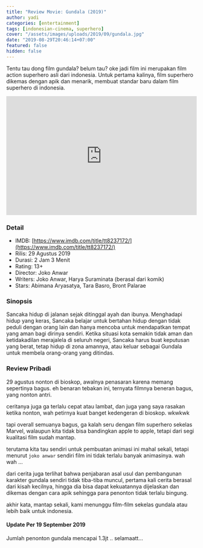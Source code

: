 ```yaml
---
title: "Review Movie: Gundala (2019)"
author: yadi
categories: [entertainment]
tags: [indonesian-cinema, superhero]
cover: "/assets/images/uploads/2019/09/gundala.jpg"
date: "2019-08-29T20:46:14+07:00"
featured: false
hidden: false
---
```


Tentu tau dong film gundala? belum tau? oke jadi film ini merupakan film action superhero asli dari indonesia. Untuk pertama kalinya, film superhero dikemas dengan apik dan menarik, membuat standar baru dalam film superhero di indonesia.

<iframe width="100%" height="315" src="https://www.youtube.com/embed/8rauD1vxMCw" frameborder="0" allow="accelerometer; autoplay; encrypted-media; gyroscope; picture-in-picture" allowfullscreen></iframe>

### Detail

- IMDB: [https://www.imdb.com/title/tt8237172/](https://www.imdb.com/title/tt8237172/)
- Rilis: 29 Agustus 2019
- Durasi: 2 Jam 3 Menit
- Rating: 13+
- Director: Joko Anwar
- Writers: Joko Anwar, Harya Suraminata (berasal dari komik)
- Stars: Abimana Aryasatya, Tara Basro, Bront Palarae

### Sinopsis

Sancaka hidup di jalanan sejak ditinggal ayah dan ibunya. Menghadapi hidup yang keras, Sancaka belajar untuk bertahan hidup dengan tidak peduli dengan orang lain dan hanya mencoba untuk mendapatkan tempat yang aman bagi dirinya sendiri. Ketika situasi kota semakin tidak aman dan ketidakadilan merajalela di seluruh negeri, Sancaka harus buat keputusan yang berat, tetap hidup di zona amannya, atau keluar sebagai Gundala untuk membela orang-orang yang ditindas.

### Review Pribadi

<span class="spoiler">29 agustus nonton di bioskop, awalnya penasaran karena memang sepertinya bagus. eh benaran tebakan ini, ternyata filmnya beneran bagus, yang nonton antri.</span>

<span class="spoiler">ceritanya juga ga terlalu cepat atau lambat, dan juga yang saya rasakan ketika nonton, wah petirnya kuat banget kedengeran di bioskop. wkwkwk</span>

<span class="spoiler">tapi overall semuanya bagus, ga kalah seru dengan film superhero sekelas Marvel, walaupun kita tidak bisa bandingkan apple to apple, tetapi dari segi kualitasi film sudah mantap.</span>

<span class="spoiler">terutama kita tau sendiri untuk pembuatan animasi ini mahal sekali, tetapi menurut `joko anwar` sendiri film ini tidak terlalu banyak animasinya. wah wah ... </span>

<span class="spoiler">dari cerita juga terlihat bahwa penjabaran asal usul dan pembangunan karakter gundala sendiri tidak tiba-tiba muncul, pertama kali cerita berasal dari kisah kecilnya, hingga dia bisa dapat kekuatannya dijelaskan dan dikemas dengan cara apik sehingga para penonton tidak terlalu bingung.</span>

<span class="spoiler">akhir kata, mantap sekali, kami menunggu film-film sekelas gundala atau lebih baik untuk indonesia.
</span>

#### Update Per 19 September 2019

Jumlah penonton gundala mencapai 1.3jt .. selamaatt...
